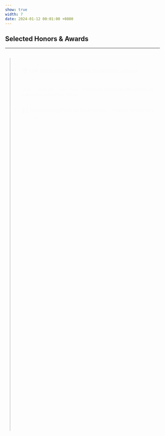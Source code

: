 ```yaml
---
show: true
width: 7
date: 2024-01-12 00:01:00 +0800
---
```

<!-- 🎖️ Awards Timeline Section -->
<link href="https://cdnjs.cloudflare.com/ajax/libs/font-awesome/6.5.0/css/all.min.css" rel="stylesheet">
<style>
  .timeline {
    position: relative;
    margin: 2rem auto;
    padding-left: 30px;
    max-width: 800px;
  }
  .timeline::before {
    content: "";
    position: absolute;
    top: 0;
    left: 15px;
    width: 2px;
    height: 100%;
    background: #ccc;
  }
  .timeline-item {
    position: relative;
    margin-bottom: 2rem;
    padding-left: 1.5rem;
    opacity: 0;
    transform: translateY(30px);
    animation: fadeInUp 0.8s ease forwards;
  }
  .timeline-item::before {
    content: "🏷️";
    position: absolute;
    left: -2px;
    top: 0;
    font-size: 18px;
    background: #fff;
  }
  .timeline-item h4 {
    margin: 0 0 0.3rem;
    font-size: 16px;
  }
  .timeline-item time {
    font-size: 14px;
    color: #888;
  }
  @keyframes fadeInUp {
    to {
      opacity: 1;
      transform: translateY(0);
    }
  }
</style>

<div class="p-4">
    <h2>Selected Honors & Awards</h2>
    <hr />
<div class="timeline">

   <div class="timeline-item" style="animation-delay: 0s">
    <h4><a href="https://www.ccf.org.cn/Focus/2023-12-26/811066.shtml" target="_blank">🏆 CCF Outstanding Doctoral Dissertation Award</a></h4>
    <time>[2024.01]</time>
    <p>China Computer Federation – <strong>9 winners across all disciplines of computer science in China</strong></p>
  </div>

  <div class="timeline-item" style="animation-delay: 0s">
    <h4>🧑‍🎓 Outstanding Postdoctoral Award - Peking University</h4>
    <time>[2023.12]</time>
  </div>
  <div class="timeline-item" style="animation-delay: 0.1s">
    <h4><a href="https://twitter.com/ICCVConference/status/1707400996228378992/retweets/with_comments" target="_blank">🏅 Outstanding Reviewer – ICCV 2023</a></h4>
    <time>[2023.10]</time>
  </div>
  <div class="timeline-item" style="animation-delay: 0.2s">
    <h4>🌟 Excellent Incubating Open-source Project & Outstanding Developer Award – OpenI</h4>
    <time>[2023.02]</time>
    <p><strong>Team Leader</strong></p>
  </div>
  <div class="timeline-item" style="animation-delay: 0.3s">
    <h4 style="color: red;">🏆 Outstanding Doctoral Thesis Award – Peking University</h4>
    <time>[2022.06]</time>
  </div>
  <div class="timeline-item" style="animation-delay: 0.4s">
    <h4>🎓 Excellent Graduate Award – Peking University</h4>
    <time>[2022.06]</time>
  </div>
  <div class="timeline-item" style="animation-delay: 0.5s">
    <h4>🏅 May 4th Scholarship</h4>
    <time>[2021.12]</time>
    <p><strong>Top Honor Scholarship</strong> of Peking University</p>
  </div>
  <div class="timeline-item" style="animation-delay: 0.6s">
    <h4>🎓 Merit Student Pacesetter – Peking University</h4>
    <time>[2021.12]</time>
  </div>
  <div class="timeline-item" style="animation-delay: 0.7s">
    <h4>💡 Academic Innovation Award – Peking University</h4>
    <time>[2021.12]</time>
  </div>
  <div class="timeline-item" style="animation-delay: 0.8s">
    <h4>🎓 President Scholarship for Ph.D. Student – Peking University</h4>
    <time>[2020.06]</time>
  </div>
  <div class="timeline-item" style="animation-delay: 0.9s">
    <h4>🔬 Scientific Research Excellence Award – Peking University</h4>
    <time>[2018.12]</time>
  </div>
  <div class="timeline-item" style="animation-delay: 1.0s">
    <h4>🥇 First Prize – Intl. Brain-inspired Computing Competition</h4>
    <time>[2018.10]</time>
    <p><strong>Team Leader</strong></p>
  </div>
  <div class="timeline-item" style="animation-delay: 1.1s">
    <h4>🎖️ Outstanding Talent Scholarship – Cooperative Mediate Innovation Center</h4>
    <time>[2018.06]</time>
  </div>
</div>
</div>